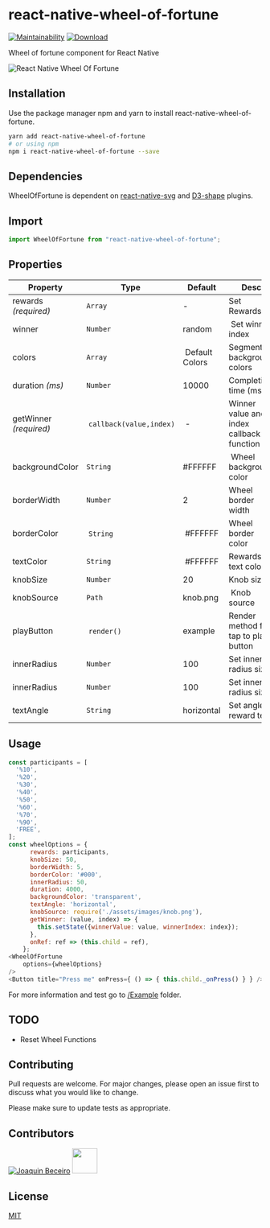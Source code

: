# react-native-wheel-of-fortune

[![Maintainability](https://api.codeclimate.com/v1/badges/516712bad4032cba5439/maintainability)](https://codeclimate.com/github/eftalyurtseven/react-native-wheel-of-fortune)
[![Download](https://img.shields.io/npm/dm/react-native-wheel-of-fortune.svg)](https://github.com/eftalyurtseven/react-native-wheel-of-fortune)

Wheel of fortune component for React Native

![React Native Wheel Of Fortune](https://github.com/eftalyurtseven/react-native-wheel-of-fortune/raw/master/assets/images/wof.gif "React Native Wheel Of Fortune")

## Installation

Use the package manager npm and yarn to install react-native-wheel-of-fortune.

```bash
yarn add react-native-wheel-of-fortune
# or using npm
npm i react-native-wheel-of-fortune --save
```

## Dependencies

WheelOfFortune is dependent on [react-native-svg](https://github.com/react-native-community/react-native-svg) and [D3-shape](https://github.com/d3/d3-shape) plugins.

## Import

```js
import WheelOfFortune from "react-native-wheel-of-fortune";
```

## Properties

| Property               | Type                     | Default         | Desc                                     |
| ---------------------- | ------------------------ | --------------- | ---------------------------------------- |
| rewards _(required)_   | `Array`                  | -               | Set Rewards                              |
| winner                 | `Number`                 | random          |  Set winner index                        |
| colors                 | `Array`                  |  Default Colors | Segment background colors                |
| duration _(ms)_        | `Number`                 | 10000           | Completion time (ms)                     |
| getWinner _(required)_ |  `callback(value,index)` |  -              | Winner value and index callback function |
| backgroundColor        | `String`                 | #FFFFFF         |  Wheel background color                  |
| borderWidth            | `Number`                 | 2               | Wheel border width                       |
| borderColor            |  `String`                |  #FFFFFF        | Wheel border color                       |
| textColor              | `String`                 |  #FFFFFF        | Rewards text color                       |
| knobSize               | `Number`                 | 20              | Knob size                                |
| knobSource             | `Path`                   | knob.png        |  Knob source                             |
| playButton             |  `render()`              | example         | Render method for tap to play button     |
| innerRadius            | `Number`                 | 100             | Set inner radius size                    |
| innerRadius            | `Number`                 | 100             | Set inner radius size                    |
| textAngle              | `String`                 | horizontal      | Set angle of reward text                 |

## Usage

```js
const participants = [
  '%10',
  '%20',
  '%30',
  '%40',
  '%50',
  '%60',
  '%70',
  '%90',
  'FREE',
];
const wheelOptions = {
      rewards: participants,
      knobSize: 50,
      borderWidth: 5,
      borderColor: '#000',
      innerRadius: 50,
      duration: 4000,
      backgroundColor: 'transparent',
      textAngle: 'horizontal',
      knobSource: require('./assets/images/knob.png'),
      getWinner: (value, index) => {
        this.setState({winnerValue: value, winnerIndex: index});
      },
      onRef: ref => (this.child = ref),
    };
<WheelOfFortune
    options={wheelOptions}
/>
<Button title="Press me" onPress={ () => { this.child._onPress() } } />
```

For more information and test go to [/Example](https://github.com/eftalyurtseven/react-native-wheel-of-fortune/tree/master/Example) folder.

## TODO

- Reset Wheel Functions

## Contributing

Pull requests are welcome. For major changes, please open an issue first to discuss what you would like to change.

Please make sure to update tests as appropriate.

## Contributors

[![Joaquin Beceiro](https://avatars0.githubusercontent.com/u/10049759?s=50 "Joaquin Beceiro")](https://github.com/JoaquinBeceiro)
[<img src="https://avatars0.githubusercontent.com/u/50332377" width="50"/>](https://github.com/Rubinjo)

## License

[MIT](https://choosealicense.com/licenses/mit/)
